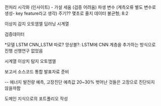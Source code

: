 
전처리
시각화 (인사이트) - 가설 세움 (검증 어려움)
파생 변수 (계측오류 별도 변수로 생성- key feature라고 생각)
주기?? 몇초로 줄지
데이터 불균형; 8:2

이상치 감지
오토엠엘
딥러닝 시계열

검증데이터

*모델
LSTM
CNN_LSTM
따로? 앙상블?: LSTM에 CNN 계층을 추가하는 방식으로 진행
선행연구 없었음

시계열 
이상치 탐지
오토엠엘

보고서
소스코드 통합
발표자료 준비


-- 에너지
발전량 예측, 고장진단
예측값 20~30% 벗어난 것들은 고장으로 진단되지 않을까함

도메인 지식으로의 포트폴리오 작성









